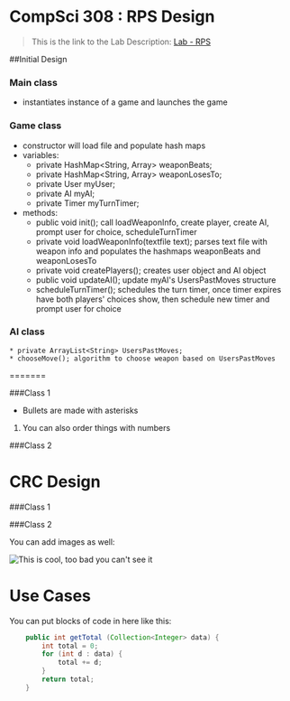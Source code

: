 CompSci 308 : RPS Design
===================

> This is the link to the Lab Description: 
[Lab - RPS](http://www.cs.duke.edu/courses/compsci308/spring16/classwork/02_design_rps/index.php)

##Initial Design

### Main class
* instantiates instance of a game and launches the game
    
### Game class 
* constructor will load file and populate hash maps
* variables:
    * private HashMap<String, Array<String>> weaponBeats;
    * private HashMap<String, Array<String>> weaponLosesTo;
    * private User myUser;
    * private AI myAI;
    * private Timer myTurnTimer;
* methods:
	* public void init(); call loadWeaponInfo, create player, create AI, prompt user for choice, scheduleTurnTimer
	* private void loadWeaponInfo(textfile text); parses text file with weapon info and populates the hashmaps weaponBeats and weaponLosesTo
	* private void createPlayers(); creates user object and AI object
	* public void updateAI(); update myAI's UsersPastMoves structure
	* scheduleTurnTimer(); schedules the turn timer, once timer expires have both players' choices show, then schedule new timer and prompt user for choice
	
### AI class
	* private ArrayList<String> UsersPastMoves;
	* chooseMove(); algorithm to choose weapon based on UsersPastMoves
        

=======

###Class 1

* Bullets are made with asterisks

1. You can also order things with numbers


###Class 2



CRC Design
=======

###Class 1


###Class 2

You can add images as well:

![This is cool, too bad you can't see it](crc-example.png "Our CRC cards")


Use Cases
=======

You can put blocks of code in here like this:
```java
    public int getTotal (Collection<Integer> data) {
        int total = 0;
        for (int d : data) {
            total += d;
        }
        return total;
    }
```

